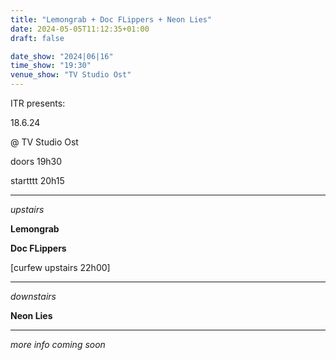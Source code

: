 ```yaml
---
title: "Lemongrab + Doc FLippers + Neon Lies"
date: 2024-05-05T11:12:35+01:00
draft: false

date_show: "2024|06|16"
time_show: "19:30"
venue_show: "TV Studio Ost"
---
```


ITR presents:

18.6.24

@ TV Studio Ost

doors 19h30

startttt 20h15

---

_upstairs_

**Lemongrab**

**Doc FLippers**

[curfew upstairs 22h00]

---

_downstairs_

**Neon Lies**

---

_more info coming soon_
